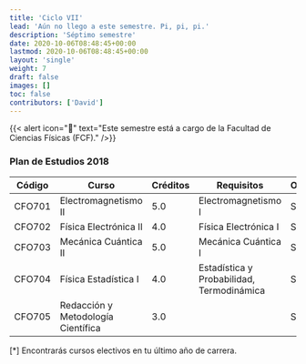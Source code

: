 ```yaml
---
title: 'Ciclo VII'
lead: 'Aún no llego a este semestre. Pi, pi, pi.'
description: 'Séptimo semestre'
date: 2020-10-06T08:48:45+00:00
lastmod: 2020-10-06T08:48:45+00:00
layout: 'single'
weight: 7
draft: false
images: []
toc: false
contributors: ['David']
---
```


{{< alert icon="🚨" text="Este semestre está a cargo de la Facultad de Ciencias Físicas (FCF)." />}}

### Plan de Estudios 2018

| Código | Curso | Créditos | Requisitos | Obligatorio\* |
| --- | --- | --- | --- | --- |
| CFO701 | Electromagnetismo II | 5.0 | Electromagnetismo I | Sí |
| CFO702 | Física Electrónica II | 4.0 | Física Electrónica I | Sí |
| CFO703 | Mecánica Cuántica II | 5.0 | Mecánica Cuántica I | Sí |
| CFO704 | Física Estadística I | 4.0 | Estadística y Probabilidad, Termodinámica | Sí |
| CFO705 | Redacción y Metodología Científica | 3.0 |  | Sí |

[*] Encontrarás cursos electivos en tu último año de carrera.
